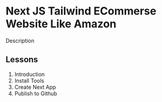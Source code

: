# Next JS Tailwind ECommerse Website Like Amazon

Description

## Lessons

1. Introduction
2. Install Tools
3. Create Next App
4. Publish to Github
